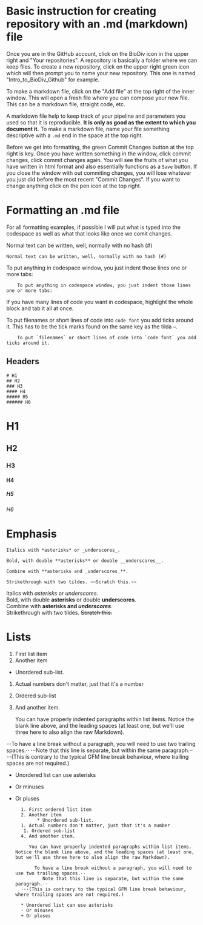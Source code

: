 # Basic instruction for creating repository with an .md (markdown) file
Once you are in the GitHub account, click on the BioDiv icon in the upper right and "Your repositories".  A repository is basically a folder where we can keep files. To create a new repository, click on the upper right green icon which will then prompt you to name your new repository. This one is named "Intro_to_BioDiv_Github" for example. 

To make a markdown file, click on the "Add file" at the top right of the inner window. This will open a fresh file where you can compose your new file. This can be a markdown file, straight code, etc. 

A markdown file help to keep track of your pipeline and parameters you used so that it is reproducible. **It is only as good as the extent to which you document it.** To make a markdown file, name your file something descriptive with a `.md` end in the space at the top right. 

Before we get into formatting, the green Commit Changes button at the top right is key. Once you have written something in the window, click commit changes, click commit changes again. You will see the fruits of what you have written in html format and also essentially functions as a `Save` button. If you close the window with out commiting changes, you will lose whatever you just did before the most recent "Commit Changes". If you want to change anything click on the pen icon at the top right. 

# Formatting an .md file
For all formatting examples, if possible I will put what is typed into the codespace as well as what that looks like once we comit changes.

Normal text can be written, well, normally with no hash (#)

    Normal text can be written, well, normally with no hash (#)

To put anything in codespace window, you just indent those lines one or more tabs:

        To put anything in codespace window, you just indent those lines one or more tabs:
If you have many lines of code you want in codespace, highlight the whole block and tab it all at once.

To put filenames or short lines of code into `code font` you add ticks around it. This has to be the tick marks found on the same key as the tilda `~`. 

        To put `filenames` or short lines of code into `code font` you add ticks around it.

## Headers
    # H1
    ## H2
    ### H3
    #### H4
    ##### H5
    ###### H6
# H1
## H2
### H3
#### H4
##### H5
###### H6

# Emphasis

    Italics with *asterisks* or _underscores_.

    Bold, with double **asterisks** or double __underscores__.

    Combine with **asterisks and _underscores_**.

    Strikethrough with two tildes. ~~Scratch this.~~

Italics with *asterisks* or _underscores_. \
Bold, with double **asterisks** or double __underscores__. \
Combine with **asterisks and _underscores_**. \
Strikethrough with two tildes. ~~Scratch this.~~

# Lists

1. First list item
2. Another item
  * Unordered sub-list. 
1. Actual numbers don't matter, just that it's a number
  1. Ordered sub-list
4. And another item.

   You can have properly indented paragraphs within list items. Notice the blank line above, and the leading spaces (at least one, but we'll use three here to also align the raw Markdown).

⋅⋅⋅To have a line break without a paragraph, you will need to use two trailing spaces.⋅⋅
⋅⋅⋅Note that this line is separate, but within the same paragraph.⋅⋅
⋅⋅⋅(This is contrary to the typical GFM line break behaviour, where trailing spaces are not required.)

* Unordered list can use asterisks
- Or minuses
+ Or pluses

        1. First ordered list item
        2. Another item
              * Unordered sub-list. 
        1. Actual numbers don't matter, just that it's a number
         1. Ordered sub-list
        4. And another item.
        
           You can have properly indented paragraphs within list items. Notice the blank line above, and the leading spaces (at least one, but we'll use three here to also align the raw Markdown).
        
             To have a line break without a paragraph, you will need to use two trailing spaces.⋅⋅
                Note that this line is separate, but within the same paragraph.⋅⋅
        ⋅⋅⋅(This is contrary to the typical GFM line break behaviour, where trailing spaces are not required.)
        
        * Unordered list can use asterisks
        - Or minuses
        + Or pluses
